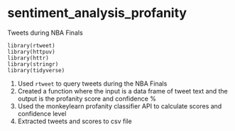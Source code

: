 # sentiment_analysis_profanity
 Tweets during NBA Finals
```
library(rtweet)
library(httpuv)
library(httr)
library(stringr)
library(tidyverse)
```
1. Used `rtweet` to query tweets during the NBA Finals
2. Created a function where the input is a data frame of tweet text and the output is the profanity score and confidence %
3. Used the monkeylearn profanity classifier API to calculate scores and confidence level
4. Extracted tweets and scores to csv file
